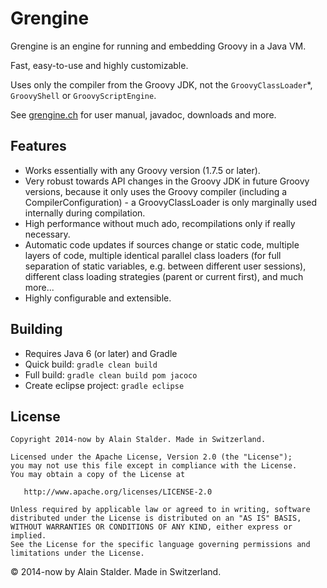 Grengine
========

Grengine is an engine for running and embedding Groovy in a Java VM.

Fast, easy-to-use and highly customizable.

Uses only the compiler from the Groovy JDK, not the `GroovyClassLoader`*, `GroovyShell` or `GroovyScriptEngine`.

See [grengine.ch](http://www.grengine.ch/) for user manual, javadoc, downloads and more.

Features
--------

* Works essentially with any Groovy version (1.7.5 or later).
* Very robust towards API changes in the Groovy JDK in future Groovy versions, because it only uses the Groovy compiler (including a CompilerConfiguration) - a GroovyClassLoader is only marginally used internally during compilation.
* High performance without much ado, recompilations only if really necessary.
* Automatic code updates if sources change or static code, multiple layers of code, multiple identical parallel class loaders (for full separation of static variables, e.g. between different user sessions), different class loading strategies (parent or current first), and much more...
* Highly configurable and extensible.

Building
--------

* Requires Java 6 (or later) and Gradle
* Quick build: `gradle clean build`
* Full build: `gradle clean build pom jacoco`
* Create eclipse project: `gradle eclipse`

License
-------

    Copyright 2014-now by Alain Stalder. Made in Switzerland.

    Licensed under the Apache License, Version 2.0 (the "License");
    you may not use this file except in compliance with the License.
    You may obtain a copy of the License at

       http://www.apache.org/licenses/LICENSE-2.0

    Unless required by applicable law or agreed to in writing, software
    distributed under the License is distributed on an "AS IS" BASIS,
    WITHOUT WARRANTIES OR CONDITIONS OF ANY KIND, either express or implied.
    See the License for the specific language governing permissions and
    limitations under the License.

&copy; 2014-now by Alain Stalder. Made in Switzerland.
